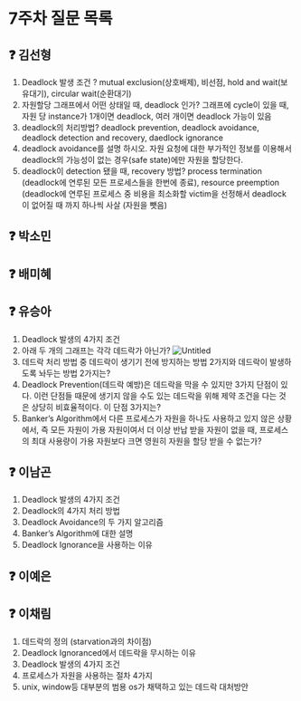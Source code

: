# 7주차 질문 목록

## ❓ 김선형
1. Deadlock 발생 조건 ? mutual exclusion(상호배제), 비선점, hold and wait(보유대기), circular wait(순환대기)
2. 자원할당 그래프에서 어떤 상태일 때, deadlock 인가? 그래프에 cycle이 있을 때, 자원 당 instance가 1개이면 deadlock, 여러 개이면 deadlock 가능이 있음
3. deadlock의 처리방법? deadlock prevention, deadlock avoidance, deadlock detection and recovery, daedlock ignorance
4. deadlock avoidance를 설명 하시오. 자원 요청에 대한 부가적인 정보를 이용해서 deadlock의 가능성이 없는 경우(safe state)에만 자원을 할당한다.
5. deadlock이 detection 됐을 때, recovery 방법? process termination (deadlock에 연루된 모든 프로세스들을 한번에 종료), resource preemption (deadlock에 연루된 프로세스 중 비용을 최소화할 victim을 선정해서 deadlock이 없어질 때 까지 하나씩 사살 (자원을 뺏음)

## ❓ 박소민


## ❓ 배미혜


## ❓ 유승아

1. Deadlock 발생의 4가지 조건
2. 아래 두 개의 그래프는 각각 데드락가 아닌가?
![Untitled](https://user-images.githubusercontent.com/68517303/225340232-4e44bd6e-dac7-4ad2-96c3-5eca3a5aa17b.png)
3. 데드락 처리 방법 중 데드락이 생기기 전에 방지하는 방법 2가지와 데드락이 발생하도록 놔두는 방법 2가지는?
4. Deadlock Prevention(데드락 예방)은 데드락을 막을 수 있지만 3가지 단점이 있다. 이런 단점들 때문에 생기지 않을 수도 있는 데드락을 위해 제약 조건을 다는 것은 상당히 비효율적이다. 이 단점 3가지는?
5. Banker’s Algorithm에서 다른 프로세스가 자원을 하나도 사용하고 있지 않은 상황에서, 즉 모든 자원이 가용 자원이여서 더 이상 반납 받을 자원이 없을 때, 프로세스의 최대 사용량이 가용 자원보다 크면 영원히 자원을 할당 받을 수 없는가?

## ❓ 이남곤

1. Deadlock 발생의 4가지 조건
2. Deadlock의 4가지 처리 방법
3. Deadlock Avoidance의 두 가지 알고리즘
4. Banker’s Algorithm에 대한 설명
5. Deadlock Ignorance을 사용하는 이유

## ❓ 이예은


## ❓ 이채림
1. 데드락의 정의 (starvation과의 차이점)
2. Deadlock Ignoranced에서 데드락을 무시하는 이유
3. Deadlock 발생의 4가지 조건
4. 프로세스가 자원을 사용하는 절차 4가지
5. unix, window등 대부분의 범용 os가 채택하고 있는 데드락 대처방안
